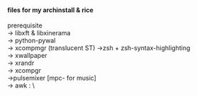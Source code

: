 #### files for my archinstall & rice
prerequisite\
  -> libxft & libxinerama\
  -> python-pywal\
  -> xcompmgr (translucent ST)
  ->zsh + zsh-syntax-highlighting\
  -> xwallpaper\
  -> xrandr\
  -> xcompgr\
  ->pulsemixer [mpc- for music] \
  -> awk : \
  
